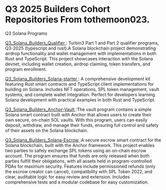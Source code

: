 # Q3 2025 Builders Cohort Repositories From tothemoon023.
Q3 Solana Programs

[Q3_Solana_Builders_Qualifier ](https://github.com/tothemoon023/Q3_2025_Builders_Qualifier) : Turbin3 Part 1 and Part 2 qualifier programs, Q3-2025 (typescript and rust).A Solana blockchain project demonstrating airdrop functionality and wallet management with implementations in both Rust and TypeScript. This project showcases interaction with the Solana devnet, including wallet creation, airdrop claiming, token transfers, and program enrollment.

[Q3_Solana_Builders_Solana-starter ](https://github.com/tothemoon023/Q3_Solana-Starter) : A comprehensive development kit featuring Rust smart contracts and TypeScript client implementations for building on Solana. Includes NFT operations, SPL token management, vault systems, and complete wallet integration. Perfect for developers learning Solana development with practical examples in both Rust and TypeScript. 

[Q3_Solana_Builders_Anchor-Vault ](https://github.com/tothemoon023/Q3_Anchor-Vault) :The vault program contains a simple Solana smart contract built with Anchor that allows users to create their own secure, on-chain SOL vaults. With this program, users can easily deposit, withdraw, and manage their funds, ensuring full control and safety of their assets on the Solana blockchain.

[Q3_Solana_Builders_Solana-Escrow ](https://github.com/tothemoon023/Q3_Solana_Escrow/tree/main) :A secure escrow smart contract for the Solana blockchain, built with the Anchor framework.
This project enables two parties to safely exchange SPL tokens using an on-chain escrow account. The program ensures that funds are only released when both parties fulfill their obligations, with all assets held in program-controlled PDAs for maximum security. Features include permissioned refunds (only the escrow creator can cancel), compatibility with SPL Token 2022, and clear, auditable logic for easy review and extension. Includes comprehensive tests and a modular codebase for easy customization.
